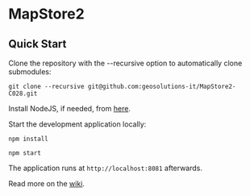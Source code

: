 MapStore2
==========

Quick Start
------------

Clone the repository with the --recursive option to automatically clone submodules:

`git clone --recursive git@github.com:geosolutions-it/MapStore2-C028.git`

Install NodeJS, if needed, from [here](https://nodejs.org/en/blog/release/v0.12.7/).

Start the development application locally:

`npm install`

`npm start`

The application runs at `http://localhost:8081` afterwards.

Read more on the [wiki](git@github.com:geosolutions-it/MapStore2-C028.git/wiki).
